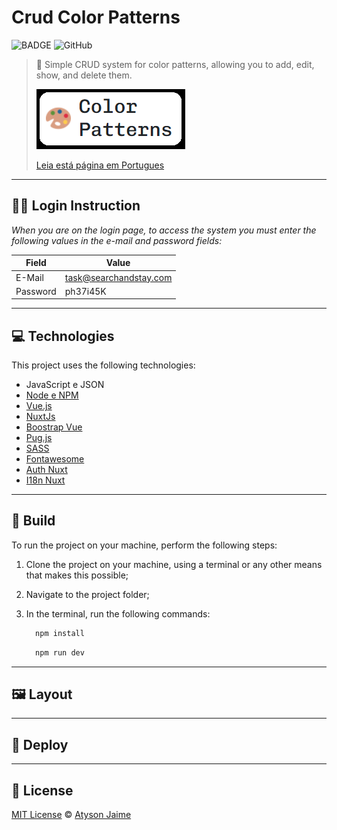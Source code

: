 # Crud Color Patterns

![BADGE](https://img.shields.io/badge/Atysonjaime-Color__Patterns-blueviolet)
![GitHub](https://img.shields.io/github/license/Atysonjaime/crud_color_patterns)

> 🎨 Simple CRUD system for color patterns, allowing you to add, edit, show, and delete them.
>
> ![NAME_LOGO](./assets/img/name.png)
>
> [Leia está página em Portugues](./README_PT-BR.md)

---

## 🧑‍💻 Login Instruction

_When you are on the login page, to access the system you must enter the following values in the e-mail and password fields:_

| Field    | Value                  |
| -------- | ---------------------- |
| E-Mail   | task@searchandstay.com |
| Password | ph37i45K               |

---

## 💻 Technologies

This project uses the following technologies:

- JavaScript e JSON
- [Node e NPM](https://nodejs.org/en/)
- [Vue.js](https://vuejs.org)
- [NuxtJs](https://nuxtjs.org)
- [Boostrap Vue](https://bootstrap-vue.org)
- [Pug.js](https://pugjs.org/api/getting-started.html)
- [SASS](https://sass-lang.com)
- [Fontawesome](https://fontawesome.com)
- [Auth Nuxt](https://auth.nuxtjs.org)
- [I18n Nuxt](https://v8.i18n.nuxtjs.org)

---

## 🔨 Build

To run the project on your machine, perform the following steps:

1. Clone the project on your machine, using a terminal or any other means that makes this possible;

2. Navigate to the project folder;

3. In the terminal, run the following commands:

   ```cmd
     npm install
   ```

   ```cmd
     npm run dev
   ```

---

## 🖼️ Layout

---

## 🚀 Deploy

---

## 📝 License

[MIT License](https://github.com/AtysonJaime/crud_color_patterns/blob/main/LICENSE) © [Atyson Jaime](https://atysonjaime.github.io)
